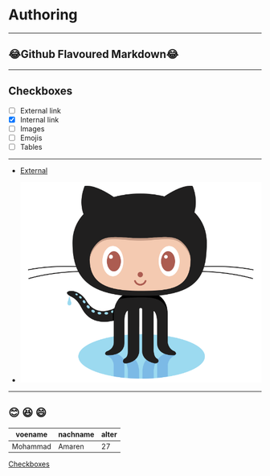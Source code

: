 # Authoring
---
## :joy:Github Flavoured Markdown:joy:
---
## Checkboxes

- [ ] External link
- [X] Internal link
- [ ] Images
- [ ] Emojis
- [ ] Tables
---
- [External](https://github.com/MohammadAmarena/Authoring)

- ![](images/logo.png)
- ---

:blush: :laughing: :smile:
---

| voename | nachname | alter |
| --- | --- | --- |
| Mohammad | Amaren | 27 |

[Checkboxes](#Checkboxes) 